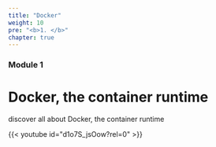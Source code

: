 ```yaml
---
title: "Docker"
weight: 10
pre: "<b>1. </b>"
chapter: true
---
```


### Module 1

# Docker, the container runtime

discover all about Docker, the container runtime


{{< youtube id="d1o7S_jsOow?rel=0"  >}}
